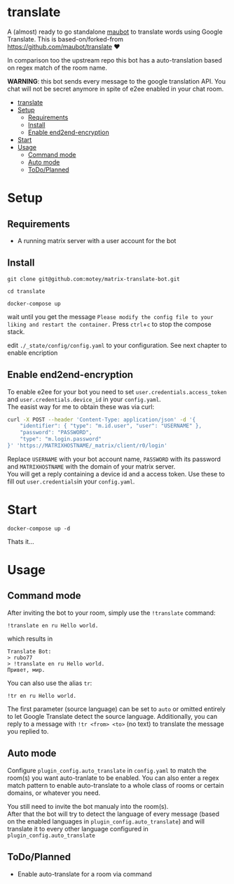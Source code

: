 # translate
A (almost) ready to go standalone [maubot](https://github.com/maubot/maubot) to translate words using Google Translate. This is based-on/forked-from https://github.com/maubot/translate ❤️

In comparison too the upstream repo this bot has a auto-translation based on regex match of the room name.

**WARNING**: this bot sends every message to the google translation API. You chat will not be secret anymore in spite of e2ee enabled in your chat room.


- [translate](#translate)
- [Setup](#setup)
  - [Requirements](#requirements)
  - [Install](#install)
  - [Enable end2end-encryption](#enable-end2end-encryption)
- [Start](#start)
- [Usage](#usage)
  - [Command mode](#command-mode)
  - [Auto mode](#auto-mode)
  - [ToDo/Planned](#todoplanned)

# Setup

## Requirements

* A running matrix server with a user account for the bot

## Install

`git clone git@github.com:motey/matrix-translate-bot.git` 

`cd translate`

`docker-compose up`

wait until you get the message `Please modify the config file to your liking and restart the container.` Press `ctrl`+`c` to stop the compose stack.

edit `./_state/config/config.yaml` to your configuration. See next chapter to enable encription

## Enable end2end-encryption

To enable e2ee for your bot you need to set `user.credentials.access_token` and `user.credentials.device_id` in your `config.yaml`.  
The easist way for me to obtain these was via curl:


```bash
curl -X POST --header 'Content-Type: application/json' -d '{
    "identifier": { "type": "m.id.user", "user": "USERNAME" },
    "password": "PASSWORD",
    "type": "m.login.password"
}' 'https://MATRIXHOSTNAME/_matrix/client/r0/login'
```
Replace `USERNAME` with your bot account name, `PASSWORD` with its password and `MATRIXHOSTNAME` with the domain of your matrix server.  
You will get a reply containing a device id and a access token. Use these to fill out `user.credentials`in your `config.yaml`.  

# Start

`docker-compose up -d`

Thats it...


# Usage

## Command mode

After inviting the bot to your room, simply use the `!translate` command:

    !translate en ru Hello world.
    
which results in

    Translate Bot:
    > rubo77
    > !translate en ru Hello world.
    Привет, мир.

You can also use the alias `tr`:

    !tr en ru Hello world.

The first parameter (source language) can be set to `auto` or omitted entirely
to let Google Translate detect the source language. Additionally, you can reply
to a message with `!tr <from> <to>` (no text) to translate the message you
replied to.


## Auto mode

Configure `plugin_config.auto_translate` in `config.yaml` to match the room(s) you want auto-tranlate to be enabled. You can also enter a regex match pattern to enable auto-translate to a whole class of rooms or certain domains, or whatever you need.  

You still need to invite the bot manualy into the room(s).  
After that the bot will try to detect the language of every message (based on the enabled languages in `plugin_config.auto_translate`) and will translate it to every other language configured in `plugin_config.auto_translate`


## ToDo/Planned

* Enable auto-translate for a room via command